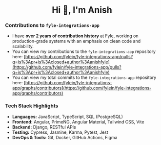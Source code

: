 <h1 align="center">Hi 👋, I'm Anish</h1>

### Contributions to `fyle-integrations-app`
* I have **over 2 years of contribution history** at Fyle, working on production-grade systems with an emphasis on clean code and scalability.
* You can view my contributions to the `fyle-integrations-app` repository here: [https://github.com/fylein/fyle-integrations-app/pulls?q=is%3Apr+is%3Aclosed+author%3Aanishfyle](https://github.com/fylein/fyle-integrations-app/pulls?q=is%3Apr+is%3Aclosed+author%3Aanishfyle)
* You can view my total commits to the `fyle-integrations-app` repository here: [https://github.com/fylein/fyle-integrations-app/graphs/contributors](https://github.com/fylein/fyle-integrations-app/graphs/contributors)

### Tech Stack Highlights

* **Languages:** JavaScript, TypeScript, SQL (PostgreSQL)
* **Frontend:** Angular, PrimeNG, Angular Material, Tailwind CSS, Vite
* **Backend:** Django, RESTful APIs
* **Testing:** Cypress, Jasmine, Karma, Pytest, Jest
* **DevOps & Tools:** Git, Docker, GitHub Actions, Figma
